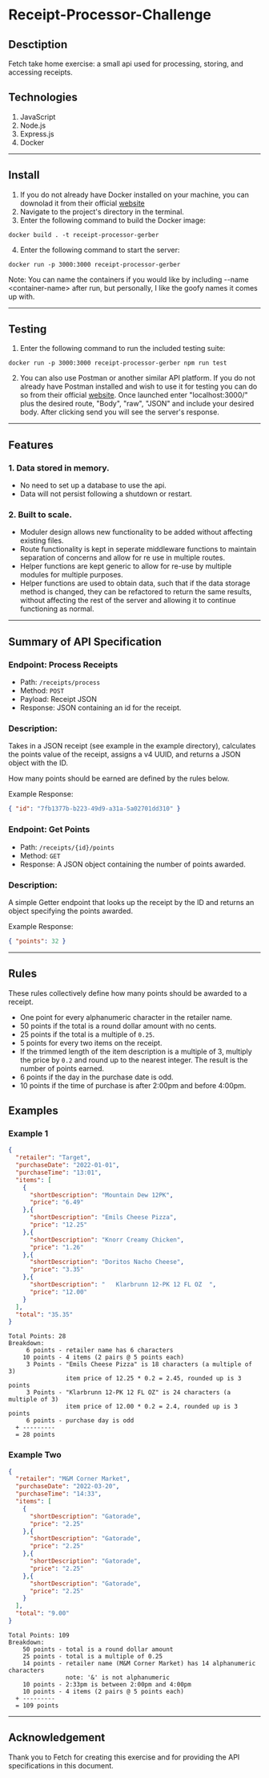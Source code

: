 # Receipt-Processor-Challenge
## **Desctiption**

Fetch take home exercise: a small api used for processing, storing, and accessing receipts.

## **Technologies**
1. JavaScript
2. Node.js 
3. Express.js
4. Docker
---
## **Install**
1. If you do not already have Docker installed on your machine, you can downolad it from their official [website](https://www.docker.com/get-started/)
2. Navigate to the project's directory in the terminal.
3. Enter the following command to build the Docker image:
```
docker build . -t receipt-processor-gerber
```
4. Enter the following command to start the server:
```
docker run -p 3000:3000 receipt-processor-gerber
```
Note: You can name the containers if you would like by including --name \<container-name> after run, but personally, I like the goofy names it comes up with.

---
## **Testing**
1. Enter the following command to run the included testing suite:
```
docker run -p 3000:3000 receipt-processor-gerber npm run test
```
2. You can also use Postman or another similar API platform. If you do not already have Postman installed and wish to use it for testing you can do so from their official [website](https://www.postman.com/). Once launched enter "localhost:3000/" plus the desired route, "Body", "raw", "JSON" and include your desired body. After clicking send you will see the server's response.
---
## **Features**
### 1. Data stored in memory. 
* No need to set up a database to use the api.
* Data will not persist following a shutdown or restart.

### 2. Built to scale. 

* Moduler design allows new functionality to be added without affecting existing files.
* Route functionality is kept in seperate middleware functions to maintain separation of concerns and allow for re use in multiple routes.
* Helper functions are kept generic to allow for re-use by multiple modules for multiple purposes.
* Helper functions are used to obtain data, such that if the data storage method is changed, they can be refactored to return the same results, without affecting the rest of the server and allowing it to continue functioning as normal.

---
## **Summary of API Specification**
### Endpoint: Process Receipts

* Path: `/receipts/process`
* Method: `POST`
* Payload: Receipt JSON
* Response: JSON containing an id for the receipt.

### Description:

Takes in a JSON receipt (see example in the example directory), calculates the points value of the receipt, assigns a v4 UUID, and returns a JSON object with the ID.

How many points should be earned are defined by the rules below.

Example Response:
```json
{ "id": "7fb1377b-b223-49d9-a31a-5a02701dd310" }
```

### Endpoint: Get Points

* Path: `/receipts/{id}/points`
* Method: `GET`
* Response: A JSON object containing the number of points awarded.

### Description:
A simple Getter endpoint that looks up the receipt by the ID and returns an object specifying the points awarded.

Example Response:
```json
{ "points": 32 }
```
---
## **Rules**

These rules collectively define how many points should be awarded to a receipt.

* One point for every alphanumeric character in the retailer name.
* 50 points if the total is a round dollar amount with no cents.
* 25 points if the total is a multiple of `0.25`.
* 5 points for every two items on the receipt.
* If the trimmed length of the item description is a multiple of 3, multiply the price by `0.2` and round up to the nearest integer. The result is the number of points earned.
* 6 points if the day in the purchase date is odd.
* 10 points if the time of purchase is after 2:00pm and before 4:00pm.


## Examples
### Example 1
```json
{
  "retailer": "Target",
  "purchaseDate": "2022-01-01",
  "purchaseTime": "13:01",
  "items": [
    {
      "shortDescription": "Mountain Dew 12PK",
      "price": "6.49"
    },{
      "shortDescription": "Emils Cheese Pizza",
      "price": "12.25"
    },{
      "shortDescription": "Knorr Creamy Chicken",
      "price": "1.26"
    },{
      "shortDescription": "Doritos Nacho Cheese",
      "price": "3.35"
    },{
      "shortDescription": "   Klarbrunn 12-PK 12 FL OZ  ",
      "price": "12.00"
    }
  ],
  "total": "35.35"
}
```
```text
Total Points: 28
Breakdown:
     6 points - retailer name has 6 characters
    10 points - 4 items (2 pairs @ 5 points each)
     3 Points - "Emils Cheese Pizza" is 18 characters (a multiple of 3)
                item price of 12.25 * 0.2 = 2.45, rounded up is 3 points
     3 Points - "Klarbrunn 12-PK 12 FL OZ" is 24 characters (a multiple of 3)
                item price of 12.00 * 0.2 = 2.4, rounded up is 3 points
     6 points - purchase day is odd
  + ---------
  = 28 points
```

### Example Two
```json
{
  "retailer": "M&M Corner Market",
  "purchaseDate": "2022-03-20",
  "purchaseTime": "14:33",
  "items": [
    {
      "shortDescription": "Gatorade",
      "price": "2.25"
    },{
      "shortDescription": "Gatorade",
      "price": "2.25"
    },{
      "shortDescription": "Gatorade",
      "price": "2.25"
    },{
      "shortDescription": "Gatorade",
      "price": "2.25"
    }
  ],
  "total": "9.00"
}
```
```text
Total Points: 109
Breakdown:
    50 points - total is a round dollar amount
    25 points - total is a multiple of 0.25
    14 points - retailer name (M&M Corner Market) has 14 alphanumeric characters
                note: '&' is not alphanumeric
    10 points - 2:33pm is between 2:00pm and 4:00pm
    10 points - 4 items (2 pairs @ 5 points each)
  + ---------
  = 109 points
```
---
## **Acknowledgement**
Thank you to Fetch for creating this exercise and for providing the API specifications in this document.

